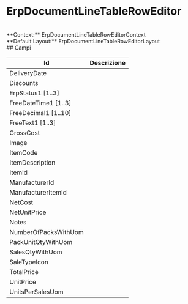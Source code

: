
# ErpDocumentLineTableRowEditor

<br/>
**Context:** ErpDocumentLineTableRowEditorContext
<br/>
**Default Layout:** ErpDocumentLineTableRowEditorLayout



<br/>
## Campi

| Id | Descrizione | 
| --- | --- | 
| DeliveryDate |  | 
| Discounts |  | 
| ErpStatus1 [1..3] |  | 
| FreeDateTime1 [1..3] |  | 
| FreeDecimal1 [1..10] |  | 
| FreeText1 [1..3] |  | 
| GrossCost |  | 
| Image |  | 
| ItemCode |  | 
| ItemDescription |  | 
| ItemId |  | 
| ManufacturerId |  | 
| ManufacturerItemId |  | 
| NetCost |  | 
| NetUnitPrice |  | 
| Notes |  | 
| NumberOfPacksWithUom |  | 
| PackUnitQtyWithUom |  | 
| SalesQtyWithUom |  | 
| SaleTypeIcon |  | 
| TotalPrice |  | 
| UnitPrice |  | 
| UnitsPerSalesUom |  | 

